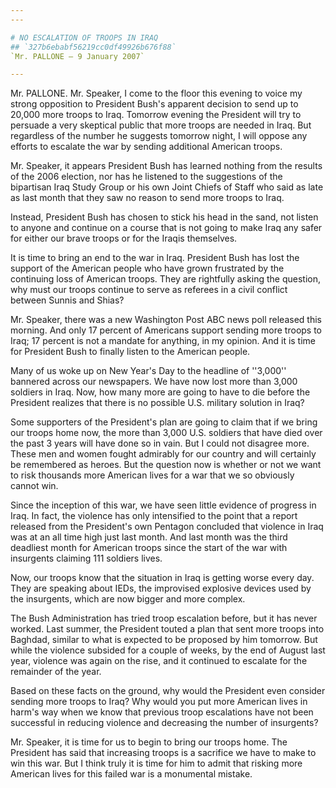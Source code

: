 ```yaml
---
---

# NO ESCALATION OF TROOPS IN IRAQ
## `327b6ebabf56219cc0df49926b676f88`
`Mr. PALLONE — 9 January 2007`

---
```



Mr. PALLONE. Mr. Speaker, I come to the floor this evening to voice 
my strong opposition to President Bush's apparent decision to send up 
to 20,000 more troops to Iraq. Tomorrow evening the President will try 
to persuade a very skeptical public that more troops are needed in 
Iraq. But regardless of the number he suggests tomorrow night, I will 
oppose any efforts to escalate the war by sending additional American 
troops.

Mr. Speaker, it appears President Bush has learned nothing from the 
results of the 2006 election, nor has he listened to the suggestions of 
the bipartisan Iraq Study Group or his own Joint Chiefs of Staff who 
said as late as last month that they saw no reason to send more troops 
to Iraq.

Instead, President Bush has chosen to stick his head in the sand, not 
listen to anyone and continue on a course that is not going to make 
Iraq any safer for either our brave troops or for the Iraqis 
themselves.

It is time to bring an end to the war in Iraq. President Bush has 
lost the support of the American people who have grown frustrated by 
the continuing loss of American troops. They are rightfully asking the 
question, why must our troops continue to serve as referees in a civil 
conflict between Sunnis and Shias?



Mr. Speaker, there was a new Washington Post ABC news poll released 
this morning. And only 17 percent of Americans support sending more 
troops to Iraq; 17 percent is not a mandate for anything, in my 
opinion. And it is time for President Bush to finally listen to the 
American people.

Many of us woke up on New Year's Day to the headline of ''3,000'' 
bannered across our newspapers. We have now lost more than 3,000 
soldiers in Iraq. Now, how many more are going to have to die before 
the President realizes that there is no possible U.S. military solution 
in Iraq?

Some supporters of the President's plan are going to claim that if we 
bring our troops home now, the more than 3,000 U.S. soldiers that have 
died over the past 3 years will have done so in vain. But I could not 
disagree more. These men and women fought admirably for our country and 
will certainly be remembered as heroes. But the question now is whether 
or not we want to risk thousands more American lives for a war that we 
so obviously cannot win.

Since the inception of this war, we have seen little evidence of 
progress in Iraq. In fact, the violence has only intensified to the 
point that a report released from the President's own Pentagon 
concluded that violence in Iraq was at an all time high just last 
month. And last month was the third deadliest month for American troops 
since the start of the war with insurgents claiming 111 soldiers lives.

Now, our troops know that the situation in Iraq is getting worse 
every day. They are speaking about IEDs, the improvised explosive 
devices used by the insurgents, which are now bigger and more complex.

The Bush Administration has tried troop escalation before, but it has 
never worked. Last summer, the President touted a plan that sent more 
troops into Baghdad, similar to what is expected to be proposed by him 
tomorrow. But while the violence subsided for a couple of weeks, by the 
end of August last year, violence was again on the rise, and it 
continued to escalate for the remainder of the year.

Based on these facts on the ground, why would the President even 
consider sending more troops to Iraq? Why would you put more American 
lives in harm's way when we know that previous troop escalations have 
not been successful in reducing violence and decreasing the number of 
insurgents?

Mr. Speaker, it is time for us to begin to bring our troops home. The 
President has said that increasing troops is a sacrifice we have to 
make to win this war. But I think truly it is time for him to admit 
that risking more American lives for this failed war is a monumental 
mistake.
